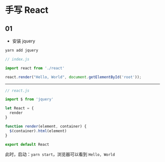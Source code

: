 # 手写 React

## 01

- 安装 jquery 

```bash
yarn add jquery
```

```js
// index.js

import react from './react'

react.render("Hello, World", document.getElementById('root'));
```

---

```js
// react.js

import $ from 'jquery'

let React = {
  render
}

function render(element, container) {
  $(container).html(element)
}

export default React
```

此时，启动：`yarn start`，浏览器可以看到 `Hello, World`